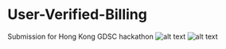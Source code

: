 # User-Verified-Billing
Submission for Hong Kong GDSC hackathon
![alt text](https://github.com/srividyaprasad/User-Verified-Billing/blob/main/ShopDatabase.png)
![alt text](https://github.com/srividyaprasad/User-Verified-Billing/blob/main/UserDatabase.jpg)
